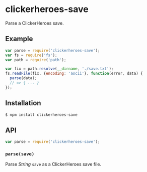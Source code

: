 # clickerheroes-save

Parse a ClickerHeroes save.

## Example

``` javascript
var parse = require('clickerheroes-save');
var fs = require('fs');
var path = require('path');

var fix = path.resolve(__dirname, './save.txt');
fs.readFile(fix, {encoding: 'ascii'}, function(error, data) {
  parse(data);
  // => { ... }
});
```

## Installation

``` bash
$ npm install clickerheroes-save
```

## API

``` javascript
var parse = require('clickerheroes-save');
```

### `parse(save)`

Parse _String_ `save` as a ClickerHeroes save file.